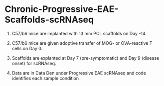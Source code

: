 # Chronic-Progressive-EAE-Scaffolds-scRNAseq

1. C57/b6 mice are implanted with 13 mm PCL scaffolds on Day -14. 
2. C57/b6 mice are given adoptive transfer of MOG- or OVA-reactive T cells on Day 0.
3. Scaffolds are explanted at Day 7 (pre-symptomatic) and Day 9 (disease onset) for scRNAseq.

4. Data are in Data Den under Progressive EAE scRNAseq and code identifies each sample condition
